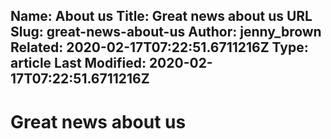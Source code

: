 Name: About us
Title: Great news about us
URL Slug: great-news-about-us
Author: jenny_brown
Related: 2020-02-17T07:22:51.6711216Z
Type: article
Last Modified: 2020-02-17T07:22:51.6711216Z
------------------

# Great news about us
